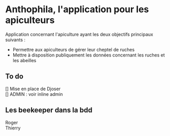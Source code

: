 # Anthophila, l'application pour les apiculteurs

Application concernant l'apiculture ayant les deux objectifs principaux suivants :

- Permettre aux apiculteurs de gérer leur cheptel de ruches
- Mettre à disposition publiquement les données concernant les ruches et les abeilles

## To do

[] Mise en place de Djoser  
[] ADMIN : voir inline admin

## Les beekeeper dans la bdd

Roger  
Thierry
